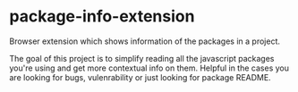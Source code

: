 # package-info-extension
Browser extension which shows information of the packages in a project.

The goal of this project is to simplify reading all the javascript packages you're using and get more contextual info on them.
Helpful in the cases you are looking for bugs, vulenrability or just looking for package README.
